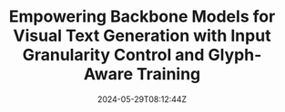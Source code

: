 ---
title: "Empowering Backbone Models for Visual Text Generation with Input Granularity Control and Glyph-Aware Training"
authors:
- Wenbo Li
- Guohao Li
- Zhibin Lan
- Xue Xu
- Wanru Zhuang
- Jiachen Liu
- Xinyan Xiao
- Jinsong Su
author_notes:
- 
- 
- 
- 
- 
- 
- 
- "通讯作者"
date: "2024-05-29T08:12:44Z"
publishDate: "2025-05-29T08:12:44Z"
publication_types: [2）多模态机器翻译]
publication: "**In Proc. of EMNLP 2024.** (CCF-B类)"
---